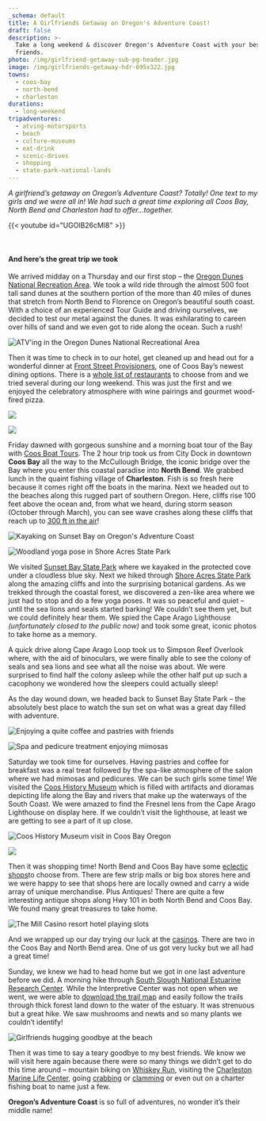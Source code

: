 ```yaml
---
_schema: default
title: A Girlfriends Getaway on Oregon's Adventure Coast!
draft: false
description: >-
  Take a long weekend & discover Oregon's Adventure Coast with your best
  friends.
photo: /img/girlfriend-getaway-sub-pg-header.jpg
image: /img/girlfriends-getaway-hdr-695x322.jpg
towns:
  - coos-bay
  - north-bend
  - charleston
durations:
  - long-weekend
tripadventures:
  - atving-motorsports
  - beach
  - culture-museums
  - eat-drink
  - scenic-drives
  - shopping
  - state-park-national-lands
---
```

*A girlfriend’s getaway on Oregon’s Adventure Coast? Totally! One text to my girls and we were all in! We had such a great time exploring all Coos Bay, North Bend and Charleston had to offer…together.*

{{< youtube id="UGOlB26cMl8" >}}

<br>

#### And here’s the great trip we took

We arrived midday on a Thursday and our first stop – the [Oregon Dunes National Recreation Area](/tripideas/oregon-dunes-national-recreation-area/). We took a wild ride through the almost 500 foot tall sand dunes at the southern portion of the more than 40 miles of dunes that stretch from North Bend to Florence on Oregon’s beautiful south coast. With a choice of an experienced Tour Guide and driving ourselves, we decided to test our metal against the dunes. It was exhilarating to careen over hills of sand and we even got to ride along the ocean. Such a rush!

![ATV'ing in the Oregon Dunes National Recreational Area](/img/dunes-three-images.jpg)

Then it was time to check in to our hotel, get cleaned up and head out for a wonderful dinner at [Front Street Provisioners](https://frontstreetprovisionersmenu.square.site/), one of Coos Bay’s newest dining options. There is a [whole list of restaurants](/dining/) to choose from and we tried several during our long weekend. This was just the first and we enjoyed the celebratory atmosphere with wine pairings and gourmet wood-fired pizza.

![](/img/dinner-two-images.jpg)

![](/img/boating-two-images-03.jpg)

Friday dawned with gorgeous sunshine and a morning boat tour of the Bay with [Coos Boat Tours](https://www.coosboattours.com/). The 2 hour trip took us from City Dock in downtown **Coos Bay** all the way to the McCullough Bridge, the iconic bridge over the Bay where you enter this coastal paradise into **North Bend**. We grabbed lunch in the quaint fishing village of **Charleston**. Fish is so fresh here because it comes right off the boats in the marina. Next we headed out to the beaches along this rugged part of southern Oregon. Here, cliffs rise 100 feet above the ocean and, from what we heard, during storm season (October through March), you can see wave crashes along these cliffs that reach up to [300 ft in the air](/storm-watching/)!

![Kayaking on Sunset Bay on Oregon's Adventure Coast](/img/kayaking-side-by-side.jpg)

![Woodland yoga pose in Shore Acres State Park](/img/woodland-yoga-695w.jpg)

We visited [Sunset Bay State Park](/state-parks-and-national-lands/) where we kayaked in the protected cove under a cloudless blue sky. Next we hiked through [Shore Acres State Park](/state-parks-and-national-lands/) along the amazing cliffs and into the surprising botanical gardens. As we trekked through the coastal forest, we discovered a zen-like area where we just had to stop and do a few yoga poses. It was so peaceful and quiet – until the sea lions and seals started barking! We couldn’t see them yet, but we could definitely hear them. We spied the Cape Arago Lighthouse *(unfortunately closed to the public now)* and took some great, iconic photos to take home as a memory.

A quick drive along Cape Arago Loop took us to Simpson Reef Overlook where, with the aid of binoculars, we were finally able to see the colony of seals and sea lions and see what all the noise was about. We were surprised to find half the colony asleep while the other half put up such a cacophony we wondered how the sleepers could actually sleep!

As the day wound down, we headed back to Sunset Bay State Park – the absolutely best place to watch the sun set on what was a great day filled with adventure.

![Enjoying a quite coffee and pastries with friends](/img/coffee-pastry-shop.jpg)

![Spa and pedicure treatment enjoying mimosas](/img/spa-pedicure-long.jpg)

Saturday we took time for ourselves. Having pastries and coffee for breakfast was a real treat followed by the spa-like atmosphere of the salon where we had mimosas and pedicures. We can be such girls some time! We visited the [Coos History Museum](https://cooshistory.org/) which is filled with artifacts and dioramas depicting life along the Bay and rivers that make up the waterways of the South Coast. We were amazed to find the Fresnel lens from the Cape Arago Lighthouse on display here. If we couldn’t visit the lighthouse, at least we are getting to see a part of it up close.

![Coos History Museum visit in Coos Bay Oregon](/img/museum-collage-two-images.jpg)

![](/img/shopping-girlfriends-north-bend.jpg)

Then it was shopping time! North Bend and Coos Bay have some [eclectic shops](/shopping/)to choose from. There are few strip malls or big box stores here and we were happy to see that shops here are locally owned and carry a wide array of unique merchandise. Plus Antiques! There are quite a few interesting antique shops along Hwy 101 in both North Bend and Coos Bay. We found many great treasures to take home.

![The Mill Casino resort hotel playing slots](/img/casino-slotmachine-03.jpg)

And we wrapped up our day trying our luck at the [casinos](/gaming/). There are two in the Coos Bay and North Bend area. One of us got very lucky but we all had a great time!

Sunday, we knew we had to head home but we got in one last adventure before we did. A morning hike through [South Slough National Estuarine Research Center](https://www.oregon.gov/dsl/SS/Pages/About.aspx). While the Interpretive Center was not open when we went, we were able to [download the trail map](https://www.oregon.gov/dsl/SS/Documents/south_slough_brochure_0415.pdf) and easily follow the trails through thick forest land down to the water of the estuary. It was strenuous but a great hike. We saw mushrooms and newts and so many plants we couldn’t identify!

![Girlfriends hugging goodbye at the beach](/img/girlfriends-hug-at-beach.jpg)

Then it was time to say a teary goodbye to my best friends. We know we will visit here again because there were so many things we didn’t get to do this time around – mountain biking on [Whiskey Run](https://www.oregonsadventurecoast.com/cycling/), visiting the [Charleston Marine Life Center](http://www.charlestonmarinelifecenter.com/), going [crabbing](/crabbing-clamming/) or [clamming](/clamming/) or even out on a charter fishing boat to name just a few.

**Oregon’s Adventure Coast** is so full of adventures, no wonder it’s their middle name!